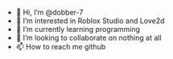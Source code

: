 - 👋 Hi, I’m @dobber-7
- 👀 I’m interested in Roblox Studio and Love2d
- 🌱 I’m currently learning programming
- 💞️ I’m looking to collaborate on nothing at all
- 📫 How to reach me github

<!---
dobber-7/dobber-7 is a ✨ special ✨ repository because its `README.md` (this file) appears on your GitHub profile.
You can click the Preview link to take a look at your changes.
--->
